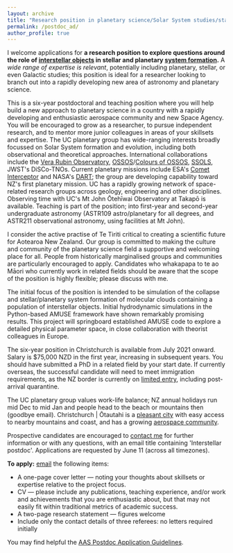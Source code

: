 ```yaml
---
layout: archive
title: "Research position in planetary science/Solar System studies/star formation"
permalink: /postdoc_ad/
author_profile: true
---
```



I welcome applications for <b>a research position to explore questions around the role of <a href="https://arxiv.org/abs/1907.01910">interstellar objects</a> in stellar and planetary <a href="https://arxiv.org/abs/1903.04451">system formation</a>.</b>
A <i>wide range of expertise is relevant</i>, potentially including planetary, stellar, or even Galactic studies; this position is ideal for a researcher looking to branch out into a rapidly developing new area of astronomy and planetary science.

This is a six-year postdoctoral and teaching position where you will help build a new approach to planetary science in a country with a rapidly developing and enthusiastic aerospace community and new Space Agency. 
You will be encouraged to grow as a researcher, to pursue independent research, and to mentor more junior colleagues in areas of your skillsets and expertise. 
The UC planetary group has wide-ranging interests broadly focussed on Solar System formation and evolution, including both observational and theoretical approaches. 
International collaborations include the <a href="http://lsst-sssc.github.io/index.html">Vera Rubin Observatory</a>, <a href="http://www.ossos-survey.org/">OSSOS</a>/<a href="https://www.colossos.net/">Colours of OSSOS</a>, <a href="https://www.ssols.space/">SSOLS</a>, JWST's DiSCo-TNOs. 
Current planetary missions include ESA's <a href="https://www.cometinterceptor.space/">Comet Interceptor</a> and NASA's <a href="https://www.nasa.gov/planetarydefense/dart/">DART</a>; the group are developing capability toward NZ's first planetary mission. 
UC has a rapidly growing network of space-related research groups across geology, engineering and other disciplines.
Observing time with UC's Mt John Ōtehīwai Observatory at Takapō is available.
Teaching is part of the position; into first-year and second-year undergraduate astronomy (ASTR109 astro/planetary for all degrees, and ASTR211 observational astronomy, using facilities at Mt John).

I consider the active practise of Te Tiriti critical to creating a scientific future for Aotearoa New Zealand.
Our group is committed to making the culture and community of the planetary science field a supportive and welcoming place for all. 
People from historically marginalised groups and communities are particularly encouraged to apply.
Candidates who whakapapa to te ao Māori who currently work in related fields should be aware that the scope of the position is highly flexible; please discuss with me.

The initial focus of the position is intended to be simulation of the collapse and stellar/planetary system formation of molecular clouds containing a population of interstellar objects. 
Initial hydrodynamic simulations in the Python-based AMUSE framework have shown remarkably promising results. 
This project will springboard established AMUSE code to explore a detailed physical parameter space, in close collaboration with theorist colleagues in Europe. 

The six-year position in Christchurch is available from July 2021 onward. 
Salary is <span>&#36;</span>75,000 NZD in the first year, increasing in subsequent years.
You should have submitted a PhD in a related field by your start date. 
If currently overseas, the successful candidate will need to meet immigration requirements, as the NZ border is currently on <a href="https://www.immigration.govt.nz/about-us/covid-19/border-closures-and-exceptions">limited entry</a>, including post-arrival quarantine.

The UC planetary group values work-life balance; NZ annual holidays run mid Dec to mid Jan and people head to the beach or mountains then (goodbye email).
Christchurch | Ōtautahi is a <a href="https://www.canterbury.ac.nz/life/christchurch/">pleasant city</a> with easy access to nearby mountains and coast, and has a growing <a href="https://www.christchurch.space/">aerospace community</a>.

Prospective candidates are encouraged to <a href="mailto:michele.bannister@canterbury.ac.nz">contact me</a> for further information or with any questions, with an email title containing 'Interstellar postdoc'.
Applications are requested by June 11 (across all timezones).

<b>To apply:</b>
<a href="mailto:michele.bannister@canterbury.ac.nz">email</a> the following items:
* A one-page cover letter — noting your thoughts about skillsets or expertise relative to the project focus. 
* CV — please include any publications, teaching experience, and/or work and achievements that you are enthusiastic about, but that may not easily fit within traditional metrics of academic success. 
* A two-page research statement — figures welcome
* Include only the contact details of three referees: no letters required initially

You may find helpful the <a href="https://jobregister.aas.org/postdoc-application-guidelines">AAS Postdoc Application Guidelines</a>.
